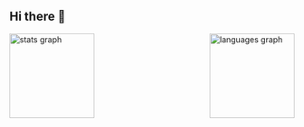 ## Hi there 👋

<!--
**sanskriti2005/sanskriti2005** is a ✨ _special_ ✨ repository because its `README.md` (this file) appears on your GitHub profile.

Here are some ideas to get you started:

- 🔭 I’m currently working on ...
- 🌱 I’m currently learning ...
- 👯 I’m looking to collaborate on ...
- 🤔 I’m looking for help with ...
- 💬 Ask me about ...
- 📫 How to reach me: ...
- 😄 Pronouns: ...
- ⚡ Fun fact: ...
-->
<div style="display: flex; justify-content: space-between; align-items: center;">
  <div>
    <img src="https://github-readme-stats.vercel.app/api?username=sanskriti2005&hide_title=false&hide_rank=false&show_icons=true&include_all_commits=true&count_private=true&disable_animations=false&theme=dracula&locale=en&hide_border=false&order=1" height="150" alt="stats graph" />
  </div>

  <div>
    <img src="https://github-readme-stats.vercel.app/api/top-langs?username=sanskriti2005&locale=en&hide_title=false&layout=compact&card_width=320&langs_count=5&theme=dracula&hide_border=false&order=2" height="150" alt="languages graph" />
  </div>
</div>


